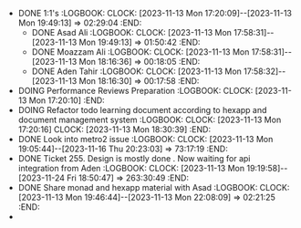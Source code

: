 - DONE 1:1's
  :LOGBOOK:
  CLOCK: [2023-11-13 Mon 17:20:09]--[2023-11-13 Mon 19:49:13] =>  02:29:04
  :END:
	- DONE Asad Ali
	  :LOGBOOK:
	  CLOCK: [2023-11-13 Mon 17:58:31]--[2023-11-13 Mon 19:49:13] =>  01:50:42
	  :END:
	- DONE Moazzam Ali
	  :LOGBOOK:
	  CLOCK: [2023-11-13 Mon 17:58:31]--[2023-11-13 Mon 18:16:36] =>  00:18:05
	  :END:
	- DONE Aden Tahir
	  :LOGBOOK:
	  CLOCK: [2023-11-13 Mon 17:58:32]--[2023-11-13 Mon 18:16:30] =>  00:17:58
	  :END:
- DOING Performance Reviews Preparation
  :LOGBOOK:
  CLOCK: [2023-11-13 Mon 17:20:10]
  :END:
- DOING Refactor todo learning document according to hexapp and document management system
  :LOGBOOK:
  CLOCK: [2023-11-13 Mon 17:20:16]
  CLOCK: [2023-11-13 Mon 18:30:39]
  :END:
- DONE Look into metro2 issue
  :LOGBOOK:
  CLOCK: [2023-11-13 Mon 19:05:44]--[2023-11-16 Thu 20:23:03] =>  73:17:19
  :END:
- DONE Ticket 255. Design is mostly done . Now waiting for api integration from Aden
  :LOGBOOK:
  CLOCK: [2023-11-13 Mon 19:19:58]--[2023-11-24 Fri 18:50:47] =>  263:30:49
  :END:
- DONE Share monad and hexapp material with Asad
  :LOGBOOK:
  CLOCK: [2023-11-13 Mon 19:46:44]--[2023-11-13 Mon 22:08:09] =>  02:21:25
  :END:
-